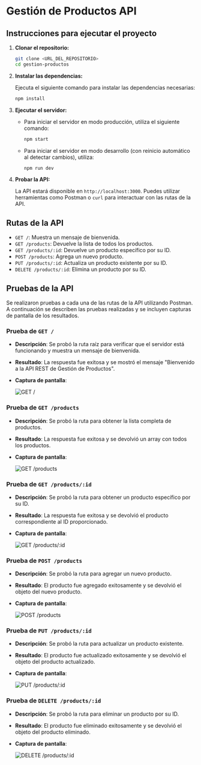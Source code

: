 # Gestión de Productos API

## Instrucciones para ejecutar el proyecto

1. **Clonar el repositorio:**

   ```bash
   git clone <URL_DEL_REPOSITORIO>
   cd gestion-productos
   ```

2. **Instalar las dependencias:**

   Ejecuta el siguiente comando para instalar las dependencias necesarias:

   ```bash
   npm install
   ```

3. **Ejecutar el servidor:**

   - Para iniciar el servidor en modo producción, utiliza el siguiente comando:

     ```bash
     npm start
     ```

   - Para iniciar el servidor en modo desarrollo (con reinicio automático al detectar cambios), utiliza:

     ```bash
     npm run dev
     ```

4. **Probar la API:**

   La API estará disponible en `http://localhost:3000`. Puedes utilizar herramientas como Postman o `curl` para interactuar con las rutas de la API.

## Rutas de la API

- `GET /`: Muestra un mensaje de bienvenida.
- `GET /products`: Devuelve la lista de todos los productos.
- `GET /products/:id`: Devuelve un producto específico por su ID.
- `POST /products`: Agrega un nuevo producto.
- `PUT /products/:id`: Actualiza un producto existente por su ID.
- `DELETE /products/:id`: Elimina un producto por su ID.

## Pruebas de la API

Se realizaron pruebas a cada una de las rutas de la API utilizando Postman. A continuación se describen las pruebas realizadas y se incluyen capturas de pantalla de los resultados.

### Prueba de `GET /`

- **Descripción**: Se probó la ruta raíz para verificar que el servidor está funcionando y muestra un mensaje de bienvenida.
- **Resultado**: La respuesta fue exitosa y se mostró el mensaje "Bienvenido a la API REST de Gestión de Productos".
- **Captura de pantalla**:

  ![GET /](./Resources/Bienvenida.PNG)

### Prueba de `GET /products`

- **Descripción**: Se probó la ruta para obtener la lista completa de productos.
- **Resultado**: La respuesta fue exitosa y se devolvió un array con todos los productos.
- **Captura de pantalla**:

  ![GET /products](./Resources/getProducts.PNG)

### Prueba de `GET /products/:id`

- **Descripción**: Se probó la ruta para obtener un producto específico por su ID.
- **Resultado**: La respuesta fue exitosa y se devolvió el producto correspondiente al ID proporcionado.
- **Captura de pantalla**:

  ![GET /products/:id](./Resources/getProductsId.PNG)

### Prueba de `POST /products`

- **Descripción**: Se probó la ruta para agregar un nuevo producto.
- **Resultado**: El producto fue agregado exitosamente y se devolvió el objeto del nuevo producto.
- **Captura de pantalla**:

  ![POST /products](./Resources/post.PNG)

### Prueba de `PUT /products/:id`

- **Descripción**: Se probó la ruta para actualizar un producto existente.
- **Resultado**: El producto fue actualizado exitosamente y se devolvió el objeto del producto actualizado.
- **Captura de pantalla**:

  ![PUT /products/:id](./Resources/put.PNG)

### Prueba de `DELETE /products/:id`

- **Descripción**: Se probó la ruta para eliminar un producto por su ID.
- **Resultado**: El producto fue eliminado exitosamente y se devolvió el objeto del producto eliminado.
- **Captura de pantalla**:

  ![DELETE /products/:id](./Resources/Delete.PNG)

